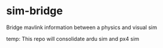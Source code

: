 # sim-bridge
Bridge mavlink information between a physics and visual sim


temp: This repo will consolidate ardu sim and px4 sim
